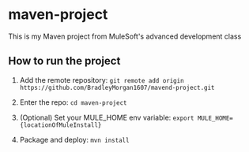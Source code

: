 # maven-project

This is my Maven project from MuleSoft's advanced development class

## How to run the project

1. Add the remote repository: `git remote add origin https://github.com/BradleyMorgan1607/mavend-project.git`

2. Enter the repo: `cd maven-project`

3. (Optional) Set your MULE_HOME env variable: `export MULE_HOME={locationOfMuleInstall}`

4. Package and deploy: `mvn install`